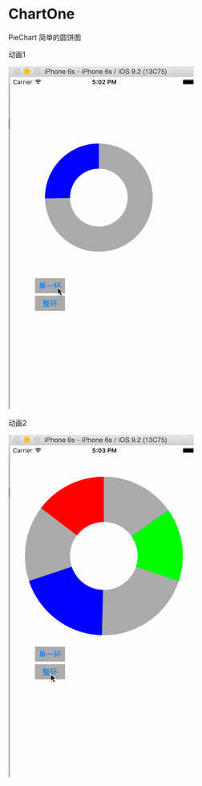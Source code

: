 # ChartOne
PieChart
简单的圆饼图




动画1 


![image](https://github.com/Lian1990/ChartOne/blob/master/PiechartsDemo/singleCircle.gif)



动画2


![image](https://github.com/Lian1990/ChartOne/blob/master/PiechartsDemo/threePart.gif)
